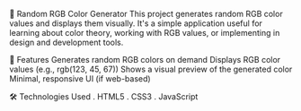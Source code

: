 🎨 Random RGB Color Generator
This project generates random RGB color values and displays them visually. It's a simple application useful for learning about color theory, working with RGB values, or implementing in design and development tools.

🚀 Features
Generates random RGB colors on demand
Displays RGB color values (e.g., rgb(123, 45, 67))
Shows a visual preview of the generated color
Minimal, responsive UI (if web-based)

🛠️ Technologies Used
. HTML5
. CSS3
. JavaScript
